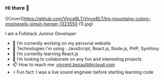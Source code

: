 ### Hi there 👋

![Cover](https://github.com/VinceBLT/VinceBLT/bg-mountains-colors-img/pexels-simon-berger-1323550 (1).jpg)

I am a Fullstack Juninor Developer

- 🔭 I’m currently working on my personal website 
- 🚀 Technologies i'm using : JavaScript, React.js, Node.js, PHP, Symfony
- 🌱 I’m currently learning React.js
- 👯 I’m looking to collaborate on any fun and interesting projects
- 📫 How to reach me: vincent.bezault@icloud.com
- ⚡ Fun fact: I was a live sound engineer before starting learning code
